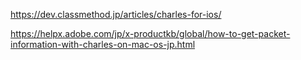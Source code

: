 https://dev.classmethod.jp/articles/charles-for-ios/


https://helpx.adobe.com/jp/x-productkb/global/how-to-get-packet-information-with-charles-on-mac-os-jp.html
